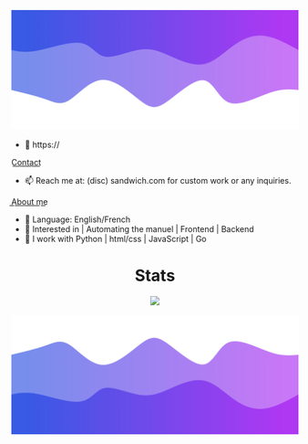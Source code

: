 
<!-- <p align="center"> <img src="c"  /> </p> -->

![Header](./header.png)

- 👋 https://

C͟o͟n͟t͟a͟c͟t͟
- 📫 Reach me at: (disc) sandwich.com for custom work or any inquiries.


A͟b͟o͟u͟t͟ ͟m͟e͟
- 🌱 Language: English/French
- 👀 Interested in | Automating the manuel | Frontend | Backend
- 🌱 I work with Python | html/css | JavaScript | Go



<h1 align="center">Stats</h1>
<a href="https://github.com/Aimdayy"></a>
<p align="center">
  <img src="https://github-readme-stats.vercel.app/api?username=Aimdayy&theme=midnight-purple&show_icons=true" />
</p>

<!-- ![Anurag's GitHub stats](https://github-readme-stats.vercel.app/api?username=Aimdayy&theme=midnight-purple&show_icons=true)
 -->


![Footer](./footer.png)
